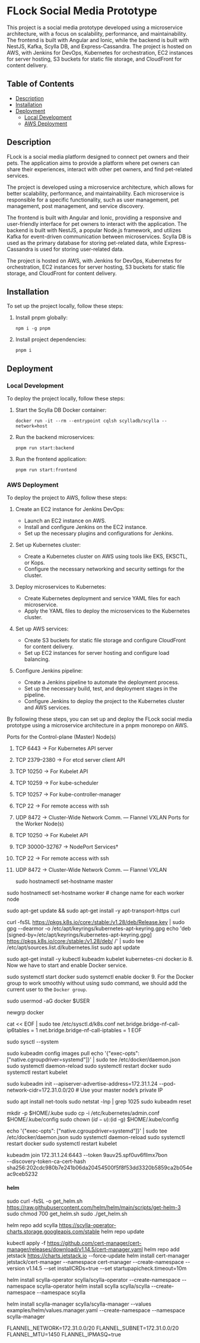 # FLock Social Media Prototype

This project is a social media prototype developed using a microservice architecture, with a focus on scalability, performance, and maintainability. The frontend is built with Angular and Ionic, while the backend is built with NestJS, Kafka, Scylla DB, and Express-Cassandra. The project is hosted on AWS, with Jenkins for DevOps, Kubernetes for orchestration, EC2 instances for server hosting, S3 buckets for static file storage, and CloudFront for content delivery.

## Table of Contents

- [Description](#description)
- [Installation](#installation)
- [Deployment](#deployment)
  - [Local Development](#local-development)
  - [AWS Deployment](#aws-deployment)

## Description

FLock is a social media platform designed to connect pet owners and their pets. The application aims to provide a platform where pet owners can share their experiences, interact with other pet owners, and find pet-related services.

The project is developed using a microservice architecture, which allows for better scalability, performance, and maintainability. Each microservice is responsible for a specific functionality, such as user management, pet management, post management, and service discovery.

The frontend is built with Angular and Ionic, providing a responsive and user-friendly interface for pet owners to interact with the application. The backend is built with NestJS, a popular Node.js framework, and utilizes Kafka for event-driven communication between microservices. Scylla DB is used as the primary database for storing pet-related data, while Express-Cassandra is used for storing user-related data.

The project is hosted on AWS, with Jenkins for DevOps, Kubernetes for orchestration, EC2 instances for server hosting, S3 buckets for static file storage, and CloudFront for content delivery.

## Installation

To set up the project locally, follow these steps:

1. Install pnpm globally:

   ```
   npm i -g pnpm
   ```

2. Install project dependencies:
   ```
   pnpm i
   ```

## Deployment

### Local Development

To deploy the project locally, follow these steps:

1. Start the Scylla DB Docker container:

   ```
   docker run -it --rm --entrypoint cqlsh scylladb/scylla --network=host
   ```

2. Run the backend microservices:

   ```
   pnpm run start:backend
   ```

3. Run the frontend application:
   ```
   pnpm run start:frontend
   ```

### AWS Deployment

To deploy the project to AWS, follow these steps:

1. Create an EC2 instance for Jenkins DevOps:

   - Launch an EC2 instance on AWS.
   - Install and configure Jenkins on the EC2 instance.
   - Set up the necessary plugins and configurations for Jenkins.

2. Set up Kubernetes cluster:

   - Create a Kubernetes cluster on AWS using tools like EKS, EKSCTL, or Kops.
   - Configure the necessary networking and security settings for the cluster.

3. Deploy microservices to Kubernetes:

   - Create Kubernetes deployment and service YAML files for each microservice.
   - Apply the YAML files to deploy the microservices to the Kubernetes cluster.

4. Set up AWS services:

   - Create S3 buckets for static file storage and configure CloudFront for content delivery.
   - Set up EC2 instances for server hosting and configure load balancing.

5. Configure Jenkins pipeline:
   - Create a Jenkins pipeline to automate the deployment process.
   - Set up the necessary build, test, and deployment stages in the pipeline.
   - Configure Jenkins to deploy the project to the Kubernetes cluster and AWS services.

By following these steps, you can set up and deploy the FLock social media prototype using a microservice architecture in a pnpm monorepo on AWS.

Ports for the Control-plane (Master) Node(s)

1. TCP 6443 → For Kubernetes API server
2. TCP 2379–2380 → For etcd server client API
3. TCP 10250 → For Kubelet API
4. TCP 10259 → For kube-scheduler
5. TCP 10257 → For kube-controller-manager
6. TCP 22 → For remote access with ssh
7. UDP 8472 → Cluster-Wide Network Comm. — Flannel VXLAN
   Ports for the Worker Node(s)

8. TCP 10250 → For Kubelet API
9. TCP 30000–32767 → NodePort Services†
10. TCP 22 → For remote access with ssh
11. UDP 8472 → Cluster-Wide Network Comm. — Flannel VXLAN
    <!-- master -->
    sudo hostnamectl set-hostname master

<!-- worker -->

sudo hostnamectl set-hostname worker # change name for each worker node
<!-- all -->

sudo apt-get update && sudo apt-get install -y apt-transport-https curl

curl -fsSL https://pkgs.k8s.io/core:/stable:/v1.28/deb/Release.key | sudo gpg --dearmor -o /etc/apt/keyrings/kubernetes-apt-keyring.gpg
echo 'deb [signed-by=/etc/apt/keyrings/kubernetes-apt-keyring.gpg] https://pkgs.k8s.io/core:/stable:/v1.28/deb/ /' | sudo tee /etc/apt/sources.list.d/kubernetes.list
sudo apt update

sudo apt-get install -y kubectl kubeadm kubelet kubernetes-cni docker.io
 8. Now we have to start and enable Docker service.

sudo systemctl start docker
sudo systemctl enable docker 
9. For the Docker group to work smoothly without using sudo command, we should add the current user to the `Docker group`.

sudo usermod -aG docker $USER

newgrp docker

cat << EOF | sudo tee /etc/sysctl.d/k8s.conf
net.bridge.bridge-nf-call-ip6tables = 1
net.bridge.bridge-nf-call-iptables = 1
EOF

sudo sysctl --system

<!-- master -->

sudo kubeadm config images pull
echo '{"exec-opts": ["native.cgroupdriver=systemd"]}' | sudo tee /etc/docker/daemon.json
sudo systemctl daemon-reload
sudo systemctl restart docker
sudo systemctl restart kubelet

<!-- master -->

sudo kubeadm init --apiserver-advertise-address=172.31.1.24 --pod-network-cidr=172.31.0.0/20 # Use your master node’s private IP
<!-- debug -->
sudo apt install net-tools
sudo netstat -lnp | grep 1025
sudo kubeadm reset

<!-- master -->
mkdir -p $HOME/.kube
sudo cp -i /etc/kubernetes/admin.conf $HOME/.kube/config
sudo chown $(id -u):$(id -g) $HOME/.kube/config

<!-- all -->

echo '{"exec-opts": ["native.cgroupdriver=systemd"]}' | sudo tee /etc/docker/daemon.json
sudo systemctl daemon-reload
sudo systemctl restart docker
sudo systemctl restart kubelet

kubeadm join 172.31.1.24:6443 --token 9auv25.spf0uv6fllmx7bon \
        --discovery-token-ca-cert-hash sha256:202cdc980b7e241b06da20454500f5f8f53dd3320b5859ca2b054eac9ceb5232

#### helm

sudo curl -fsSL -o get_helm.sh https://raw.githubusercontent.com/helm/helm/main/scripts/get-helm-3
sudo chmod 700 get_helm.sh
sudo ./get_helm.sh

<!-- add sylladb repo -->
helm repo add scylla https://scylla-operator-charts.storage.googleapis.com/stable
helm repo update

<!-- certificate manager -->
kubectl apply -f https://github.com/cert-manager/cert-manager/releases/download/v1.14.5/cert-manager.yaml
helm repo add jetstack https://charts.jetstack.io --force-update
helm install   cert-manager jetstack/cert-manager   --namespace cert-manager   --create-namespace   --version v1.14.5  --set installCRDs=true --set startupapicheck.timeout=10m

helm install scylla-operator scylla/scylla-operator --create-namespace --namespace scylla-operator
helm install scylla scylla/scylla --create-namespace --namespace scylla

helm install scylla-manager scylla/scylla-manager --values examples/helm/values.manager.yaml --create-namespace --namespace scylla-manager


FLANNEL_NETWORK=172.31.0.0/20
FLANNEL_SUBNET=172.31.0.0/20
FLANNEL_MTU=1450
FLANNEL_IPMASQ=true

















